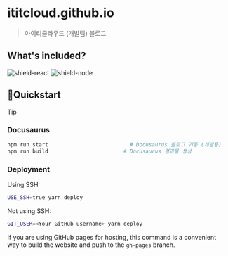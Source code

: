 # ititcloud.github.io

> 아이티클라우드 (개발팀) 블로그

## What's included?

![shield-react][shield-react]
![shield-node][shield-node]

## 🚀Quickstart

> [!TIP]
> ### Docusaurus
> 
> ```sh
> npm run start                          # Docusaurus 블로그 기동 (개발용)
> npm run build                        # Docusaurus 결과물 생성
> ```

### Deployment

Using SSH:

```sh
USE_SSH=true yarn deploy
```

Not using SSH:

```sh
GIT_USER=<Your GitHub username> yarn deploy
```

If you are using GitHub pages for hosting, this command is a convenient way to build the website and push to the `gh-pages` branch.

[shield-proj-v]: https://img.shields.io/github/package-json/v/chanhi2000/devlog?style=flat-square
[shield-license-gpl]: https://img.shields.io/github/license/chanhi2000/devlog?style=flat-square
[shield-github-action]: https://github.com/chanhi2000/devlog/actions/workflows/vuepress-deploy.yml/badge.svg
[shield-react]: https://img.shields.io/badge/react-3.4.x-4FC08D?logo=react&logoColor=4FC08D&style=flat-square
[shield-node]: https://img.shields.io/badge/node.js-18.12.x-339933?logo=nodedotjs&logoColor=339933&style=flat-square